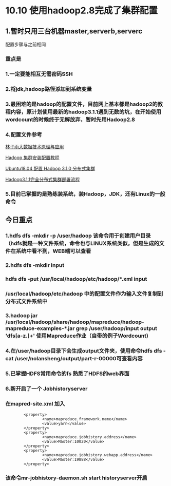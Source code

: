 # 10.10 使用hadoop2.8完成了集群配置
## 1.暂时只用三台机器master,serverb,serverc
配置步骤与之前相同

### 重点是  
### 1.一定要能相互无需密码SSH  

### 2.将jdk,hadoop路径添加到系统变量 

### 3.最困难的是hadoop的配置文件，目前网上基本都是hadoop2的教程内容，原计划使用最新的hadoop3.1.1遇到无数的坑，在开始使用wordcount的时候终于无解放弃，暂时先用Hadoop2.8  

### 4.配置文件参考
[林子雨大数据技术原理与应用](http://dblab.xmu.edu.cn/post/5663/)  

[Hadoop 集群安装配置教程](http://dblab.xmu.edu.cn/blog/install-hadoop-cluster/)

[Ubuntu18.04 配置 Hadoop 3.1.0 分布式集群](https://blog.mahonex.com/index.php/2018/06/22/ubuntu18-04-%E9%85%8D%E7%BD%AE-hadoop-3-1-0-%E5%88%86%E5%B8%83%E5%BC%8F%E9%9B%86%E7%BE%A4/)

[Hadoop3.1.1完全分布式集群部署流程](https://blog.csdn.net/qq_39151089/article/details/82708946)

### 5.目前已掌握的是熟练装系统，装Hadoop，JDK，还有Linux的一般命令



## 今日重点
### 1.hdfs dfs -mkdir -p /user/hadoop 该命令用于创建用户目录（hdfs就是一种文件系统，命令也与LINUX系统类似，但是生成的文件在系统中看不到，WEB端可以查看

### 2.hdfs dfs -mkdir input
### hdfs dfs -put /usr/local/hadoop/etc/hadoop/*.xml input 
### /usr/local/hadoop/etc/hadoop 中的配置文件作为输入文件复制到分布式文件系统中

### 3.hadoop jar /usr/local/hadoop/share/hadoop/mapreduce/hadoop-mapreduce-examples-*.jar grep /user/hadoop/input output 'dfs[a-z.]+' 使用Mapreduce作业（自带的例子Wordcount)

### 4.在/user/hadoop目录下会生成output文件夹，使用命令hdfs dfs -cat /user/nolansheng/output/part-r-00000可查看内容

### 5.已掌握HDFS常用命令的fs 熟悉了HDFS的web界面

### 6.新开启了一个 Jobhistoryserver
### 在mapred-site.xml 加入
```
        <property>
                <name>mapreduce.framework.name</name>
                <value>yarn</value>
        </property>
        <property>
                <name>mapreduce.jobhistory.address</name>
                <value>Master:10020</value>
        </property>
        <property>
                <name>mapreduce.jobhistory.webapp.address</name>
                <value>Master:19888</value>
        </property>
```
### 该命令mr-jobhistory-daemon.sh start historyserver开启

### 

